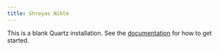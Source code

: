 ```yaml
---
title: Shreyas Nikte
---
```


This is a blank Quartz installation.
See the [documentation](https://quartz.jzhao.xyz) for how to get started.

